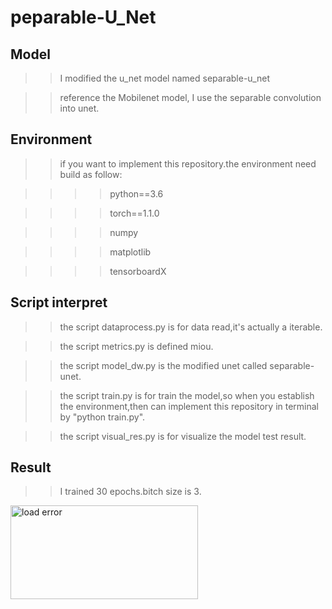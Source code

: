 # peparable-U_Net
## Model 
>>I modified the u_net model named separable-u_net

>> reference the Mobilenet model, I use the separable convolution into unet.

## Environment
>> if you want to implement this repository.the environment need build as follow:

>>>> python==3.6 

>>>> torch==1.1.0

>>>> numpy

>>>> matplotlib

>>>> tensorboardX

## Script interpret

>> the script dataprocess.py is for data read,it's actually a iterable.

>> the script metrics.py is defined miou.

>> the script model_dw.py is the modified unet called separable-unet.

>> the script train.py is for train the model,so when you establish the environment,then can implement this repository in terminal by "python train.py".

>> the script visual_res.py is for visualize the model test result.

## Result
>> I trained 30 epochs.bitch size is 3.

<img src="https://github.com/2anchao/separable-U_Net/tree/master/images/1.png" width="300" height="150" alt="load error"/>
